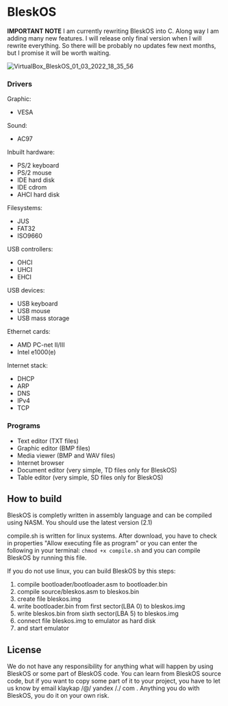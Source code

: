 # BleskOS
**IMPORTANT NOTE** I am currently rewriting BleskOS into C. Along way I am adding many new features. I will release only final version when I will rewrite everything. So there will be probably no updates few next months, but I promise it will be worth waiting.

![VirtualBox_BleskOS_01_03_2022_18_35_56](https://user-images.githubusercontent.com/43180618/158466244-77a4047c-7ae9-487b-895a-b49a4ebbcb99.png)


### Drivers
Graphic:
* VESA

Sound:
* AC97

Inbuilt hardware:
* PS/2 keyboard
* PS/2 mouse
* IDE hard disk
* IDE cdrom
* AHCI hard disk

Filesystems:
* JUS
* FAT32
* ISO9660

USB controllers:
* OHCI
* UHCI
* EHCI

USB devices:
* USB keyboard
* USB mouse
* USB mass storage

Ethernet cards:
* AMD PC-net II/III
* Intel e1000(e)

Internet stack:
* DHCP
* ARP
* DNS
* IPv4
* TCP

### Programs
* Text editor (TXT files)
* Graphic editor (BMP files)
* Media viewer (BMP and WAV files)
* Internet browser
* Document editor (very simple, TD files only for BleskOS)
* Table editor (very simple, SD files only for BleskOS)

## How to build
BleskOS is completly written in assembly language and can be compiled using NASM. You should use the latest version (2.1)

compile.sh is written for linux systems. After download, you have to check in properties "Allow executing file as program" or you can enter the following in your terminal: ```chmod +x compile.sh``` and you can compile BleskOS by running this file.

If you do not use linux, you can build BleskOS by this steps:
1. compile bootloader/bootloader.asm to bootloader.bin
2. compile source/bleskos.asm to bleskos.bin
3. create file bleskos.img
4. write bootloader.bin from first sector(LBA 0) to bleskos.img
5. write bleskos.bin from sixth sector(LBA 5) to bleskos.img
6. connect file bleskos.img to emulator as hard disk
7. and start emulator

## License
We do not have any responsibility for anything what will happen by using BleskOS or some part of BleskOS code.
You can learn from BleskOS source code, but if you want to copy some part of it to your project, you have to let us know by email klaykap /@/ yandex /./ com .
Anything you do with BleskOS, you do it on your own risk.
